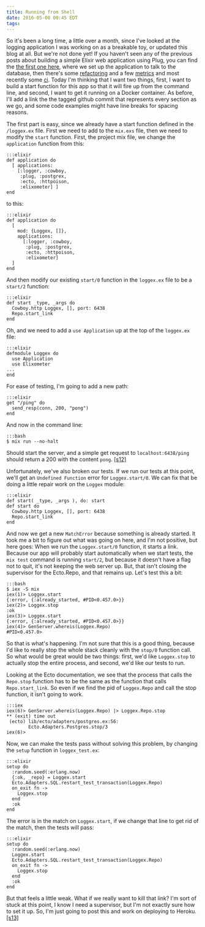 ```yaml
---
title: Running from Shell
date: 2016-05-08 00:45 EDT
tags:
---
```


So it's been a long time, a little over a month, since I've looked at the logging application I was working on as a breakable toy, or updated this blog at all. But we're not done yet! If you haven't seen any of the previous posts about building a simple Elixir web application using Plug, you can find the [the first one here](http://www.johnpdaigle.com/complexable/2016/02/20/building-a-simple-app-with-plugrouter-and-ecto.html), where we set up the application to talk to the database, then there's some [refactoring](http://www.johnpdaigle.com/complexable/2016/03/05/resetting-a-test-database-with-ecto.html) and a few [metrics](http://www.johnpdaigle.com/complexable/2016/03/12/elixometer-and-influxdb.html) and most recently some [ci](http://www.johnpdaigle.com/complexable/2016/03/20/elixir-travis-coveralls.html). Today I'm thinking that I want two things, first, I want to build a start function for this app so that it will fire up from the command line, and second, I want to get it running on a Docker container. As before, I'll add a link the the tagged github commit that represents every section as we go, and some code examples might have line breaks for spacing reasons.

The first part is easy, since we already have a start function defined in the `/loggex.ex` file. First we need to add to the `mix.exs` file, then we need to modify the `start` function. First, the project mix file, we change the `application` function from this:

    :::elixir
    def application do
      [ applications: 
        [:logger, :cowboy, 
         :plug, :postgrex, 
         :ecto, :httpoison, 
         :elixometer] ]
    end

to this:

    :::elixir
    def application do
      [
        mod: {Loggex, []},
        applications: 
          [:logger, :cowboy, 
           :plug, :postgrex, 
           :ecto, :httpoison, 
           :elixometer]
      ]
    end

And then modify our existing `start/0` function in the `loggex.ex` file to be a `start/2` function:

    :::elixir
    def start _type, _args do
      Cowboy.http Loggex, [], port: 6438
      Repo.start_link
    end

Oh, and we need to add a `use Application` up at the top of the `loggex.ex` file:


    :::elixir
    defmodule Loggex do
      use Application
      use Elixometer
    ...
    end

For ease of testing, I'm going to add a new path:

    :::elixir
    get "/ping" do
      send_resp(conn, 200, "pong")
    end

And now in the command line:

    :::bash
    $ mix run --no-halt

Should start the server, and a simple get request to `localhost:6438/ping` should return a 200 with the content `pong`. [[s12]](https://github.com/philosodad/loggex/tree/s12)

Unfortunately, we've also broken our tests. If we run our tests at this point, we'll get an `Undefined Function` error for `Loggex.start/0`. We can fix that be doing a little repair work on the `Loggex` module:

    :::elixir
    def start( _type, _args ), do: start
    def start do
      Cowboy.http Loggex, [], port: 6438
      Repo.start_link
    end

And now we get a new `MatchError` because something is already started. It took me a bit to figure out what was going on here, and I'm not positive, but here goes: When we run the `Loggex.start/0` function, it starts a link. Because our app will probably start automatically when we start tests, the `mix test` command is running `start/2`, but because it doesn't have a flag not to quit, it's not keeping the web server up. But, that isn't closing the supervisor for the Ecto.Repo, and that remains up. Let's test this a bit:

    :::bash
    $ iex -S mix
    iex(1)> Loggex.start
    {:error, {:already_started, #PID<0.457.0>}}
    iex(2)> Loggex.stop
    :ok
    iex(3)> Loggex.start
    {:error, {:already_started, #PID<0.457.0>}}
    iex(4)> GenServer.whereis(Loggex.Repo)
    #PID<0.457.0>

So that is what's happening. I'm not sure that this is a good thing, because I'd like to really stop the whole stack cleanly with the `stop/0` function call. So what would be great would be two things: first, we'd like `Loggex.stop` to actually stop the entire process, and second, we'd like our tests to run.

Looking at the Ecto documentation, we see that the process that calls the `Repo.stop` function has to be the same as the function that calls `Repo.start_link`. So even if we find the pid of `Loggex.Repo` and call the stop function, it isn't going to work.

    :::iex
    iex(6)> GenServer.whereis(Loggex.Repo) |> Loggex.Repo.stop
    ** (exit) time out
     (ecto) lib/ecto/adapters/postgres.ex:56: 
            Ecto.Adapters.Postgres.stop/3
    iex(6)> 

Now, we can make the tests pass without solving this problem, by changing the `setup` function in `loggex_test.ex`:

    :::elixir 
    setup do
      :random.seed(:erlang.now)
      {:ok, _repo} = Loggex.start
      Ecto.Adapters.SQL.restart_test_transaction(Loggex.Repo)
      on_exit fn ->
        Loggex.stop
      end
      :ok
    end

The error is in the match on `Loggex.start`, if we change that line to get rid of the match, then the tests will pass:

    :::elixir
    setup do
      :random.seed(:erlang.now)
      Loggex.start
      Ecto.Adapters.SQL.restart_test_transaction(Loggex.Repo)
      on_exit fn ->
        Loggex.stop
      end
      :ok
    end

But that feels a little weak. What if we really want to kill that link? I'm sort of stuck at this point, I know I need a supervisor, but I'm not exactly sure how to set it up. So, I'm just going to post this and work on deploying to Heroku. [[s13]](https://github.com/philosodad/loggex/tree/s13)
